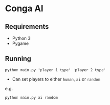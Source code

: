 # Conga AI

## Requirements
- Python 3
- Pygame

## Running
```
python main.py 'player 1 type' 'player 2 type'
```
- Can set players to either `human`, `ai` or `random`

e.g.
```
python main.py ai random
```